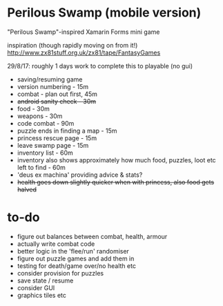 # Perilous Swamp (mobile version)
"Perilous Swamp"-inspired Xamarin Forms mini game

inspiration (though rapidly moving on from it!)
http://www.zx81stuff.org.uk/zx81/tape/FantasyGames

29/8/17:
roughly 1 days work to complete this to playable (no gui)
 * saving/resuming game
 * version numbering - 15m
 * combat - plan out first, 45m
 * ~~android sanity check - 30m~~
 * food - 30m
 * weapons - 30m
 * code combat - 90m
 * puzzle ends in finding a map - 15m
 * princess rescue page - 15m
 * leave swamp page - 15m
 * inventory list - 60m
 * inventory also shows approximately how much food, puzzles, loot etc left to find - 60m
 * 'deus ex machina' providing advice & stats?
 * ~~health goes down slightly quicker when with princess, also food gets halved~~
 


# to-do
* figure out balances between combat, health, armour
* actually write combat code
* better logic in the 'flee/run' randomiser
* figure out puzzle games and add them in
* testing for death/game over/no health etc
* consider provision for puzzles
* save state / resume
* consider GUI
* graphics tiles etc

